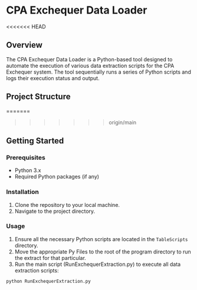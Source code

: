 # CPA Exchequer Data Loader

<<<<<<< HEAD
## Overview

The CPA Exchequer Data Loader is a Python-based tool designed to automate the execution of various data extraction scripts for the CPA Exchequer system. The tool sequentially runs a series of Python scripts and logs their execution status and output.

## Project Structure

=======
>>>>>>> origin/main
## Getting Started

### Prerequisites

- Python 3.x
- Required Python packages (if any)

### Installation

1. Clone the repository to your local machine.
2. Navigate to the project directory.

### Usage

1. Ensure all the necessary Python scripts are located in the `TableScripts` directory.
2. Move the appropriate Py Files to the root of the program directory to run the extract for that particular.
3. Run the main script (RunExchequerExtraction.py) to execute all data extraction scripts:

```sh
python RunExchequerExtraction.py